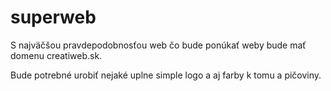 # superweb
S najväčšou pravdepodobnosťou web čo bude ponúkať weby bude mať domenu creatiweb.sk.

Bude potrebné urobiť nejaké uplne simple logo a aj farby k tomu a pičoviny.
